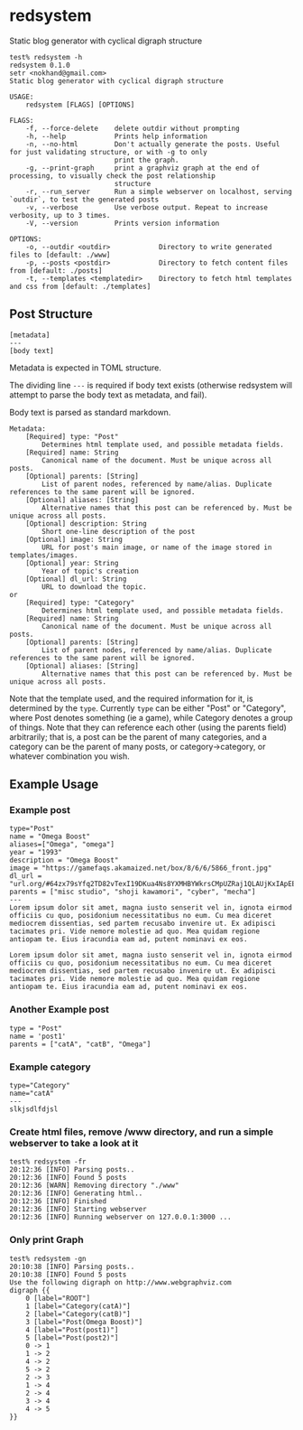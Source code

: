 # redsystem
Static blog generator with cyclical digraph structure

```
test% redsystem -h
redsystem 0.1.0
setr <nokhand@gmail.com>
Static blog generator with cyclical digraph structure

USAGE:
    redsystem [FLAGS] [OPTIONS]

FLAGS:
    -f, --force-delete    delete outdir without prompting
    -h, --help            Prints help information
    -n, --no-html         Don't actually generate the posts. Useful for just validating structure, or with -g to only
                          print the graph.
    -g, --print-graph     print a graphviz graph at the end of processing, to visually check the post relationship
                          structure
    -r, --run_server      Run a simple webserver on localhost, serving `outdir`, to test the generated posts
    -v, --verbose         Use verbose output. Repeat to increase verbosity, up to 3 times.
    -V, --version         Prints version information

OPTIONS:
    -o, --outdir <outdir>            Directory to write generated files to [default: ./www]
    -p, --posts <postdir>            Directory to fetch content files from [default: ./posts]
    -t, --templates <templatedir>    Directory to fetch html templates and css from [default: ./templates]
```

## Post Structure
```
[metadata]
---
[body text]
```
Metadata is expected in TOML structure.

The dividing line `---` is required if body text exists (otherwise redsystem will attempt to parse the body text as metadata, and fail).

Body text is parsed as standard markdown.


```
Metadata:
    [Required] type: "Post"
        Determines html template used, and possible metadata fields.
    [Required] name: String
        Canonical name of the document. Must be unique across all posts.
    [Optional] parents: [String]
        List of parent nodes, referenced by name/alias. Duplicate references to the same parent will be ignored.
    [Optional] aliases: [String]
        Alternative names that this post can be referenced by. Must be unique across all posts.
    [Optional] description: String
        Short one-line description of the post
    [Optional] image: String
        URL for post's main image, or name of the image stored in templates/images.
    [Optional] year: String
        Year of topic's creation
    [Optional] dl_url: String
        URL to download the topic.
or
    [Required] type: "Category"
        Determines html template used, and possible metadata fields.
    [Required] name: String
        Canonical name of the document. Must be unique across all posts.
    [Optional] parents: [String]
        List of parent nodes, referenced by name/alias. Duplicate references to the same parent will be ignored.
    [Optional] aliases: [String]
        Alternative names that this post can be referenced by. Must be unique across all posts.
```
Note that the template used, and the required information for it, is determined by the `type`. Currently `type` can be either "Post" or "Category", where Post denotes something (ie a game), while Category denotes a group of things. Note that they can reference each other (using the parents field) arbitrarily; that is, a post can be the parent of many categories, and a category can be the parent of many posts, or category-\>category, or whatever combination you wish.

## Example Usage

### Example post
```
type="Post"
name = "Omega Boost"
aliases=["Omega", "omega"]
year = "1993"
description = "Omega Boost"
image = "https://gamefaqs.akamaized.net/box/8/6/6/5866_front.jpg"
dl_url = "url.org/#64zx79sYfq2TD82vTexI19DKua4Ns8YXMHBYWkrsCMpUZRaj1QLAUjKxIApEE1cQGt8wviSh8pH58N623HviJiFq7T4oFlOZCMov"
parents = ["misc studio", "shoji kawamori", "cyber", "mecha"]
---
Lorem ipsum dolor sit amet, magna iusto senserit vel in, ignota eirmod officiis cu quo, posidonium necessitatibus no eum. Cu mea diceret mediocrem dissentias, sed partem recusabo invenire ut. Ex adipisci tacimates pri. Vide nemore molestie ad quo. Mea quidam regione antiopam te. Eius iracundia eam ad, putent nominavi ex eos.

Lorem ipsum dolor sit amet, magna iusto senserit vel in, ignota eirmod officiis cu quo, posidonium necessitatibus no eum. Cu mea diceret mediocrem dissentias, sed partem recusabo invenire ut. Ex adipisci tacimates pri. Vide nemore molestie ad quo. Mea quidam regione antiopam te. Eius iracundia eam ad, putent nominavi ex eos.
```
### Another Example post
```
type = "Post"
name = 'post1'
parents = ["catA", "catB", "Omega"]
```

### Example category
```
type="Category"
name="catA"
---
slkjsdlfdjsl
```

### Create html files, remove /www directory, and run a simple webserver to take a look at it
```
test% redsystem -fr
20:12:36 [INFO] Parsing posts..
20:12:36 [INFO] Found 5 posts
20:12:36 [WARN] Removing directory "./www"
20:12:36 [INFO] Generating html..
20:12:36 [INFO] Finished
20:12:36 [INFO] Starting webserver
20:12:36 [INFO] Running webserver on 127.0.0.1:3000 ...
```

### Only print Graph
```
test% redsystem -gn
20:10:38 [INFO] Parsing posts..
20:10:38 [INFO] Found 5 posts
Use the following digraph on http://www.webgraphviz.com
digraph {{
    0 [label="ROOT"]
    1 [label="Category(catA)"]
    2 [label="Category(catB)"]
    3 [label="Post(Omega Boost)"]
    4 [label="Post(post1)"]
    5 [label="Post(post2)"]
    0 -> 1
    1 -> 2
    4 -> 2
    5 -> 2
    2 -> 3
    1 -> 4
    2 -> 4
    3 -> 4
    4 -> 5
}}
```

